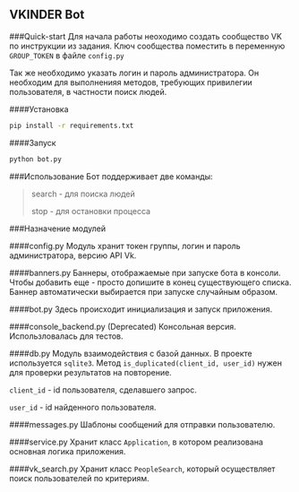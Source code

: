 ## VKINDER Bot

###Quick-start
Для начала работы неоходимо создать сообщество VK по инструкции из задания. Ключ сообщества поместить в переменную 
`GROUP_TOKEN` в файле `config.py`

Так же необходимо указать логин и пароль администратора. Он необходим для выполненияя методов, требующих привилегии
пользователя, в частности поиск людей.

####Установка

```bash
pip install -r requirements.txt
```

####Запуск

```bash
python bot.py
```

###Использование
Бот поддерживает две команды:
> search - для поиска людей
> 
> stop - для остановки процесса


###Назначение модулей

####config.py
Модуль хранит токен группы, логин и пароль администратора, версию API Vk.

####banners.py
Баннеры, отображаемые при запуске бота в консоли. Чтобы добавить еще - просто допишите в конец существующего списка. 
Баннер автоматически выбирается при запуске случайным образом.

####bot.py
Здесь происходит инициализация и запуск приложения.

####console_backend.py (Deprecated)
Консольная версия. Использловалась для тестов.

####db.py
Модуль взаимодействия с базой данных. В проекте используется `sqlite3`.
Метод `is_duplicated(client_id, user_id)` нужен для проверки результатов на повторение. 

`client_id` - id пользователя,
сделавшего запрос.

`user_id` - id найденного пользователя.

####messages.py
Шаблоны сообщений для отправки пользователю.

####service.py
Хранит класс `Application`, в котором реализована основная логика приложения.

####vk_search.py
Хранит класс `PeopleSearch`, который осуществляет поиск пользователей по критериям.
